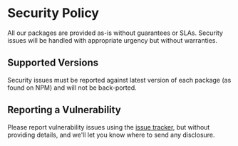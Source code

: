 # Security Policy

All our packages are provided as-is without guarantees or SLAs.
Security issues will be handled with appropriate urgency but without warranties.

## Supported Versions

Security issues must be reported against latest version of each package (as found on NPM) and will not be back-ported. 

## Reporting a Vulnerability

Please report vulnerability issues using the [issue tracker](https://github.com/mobxjs/mobx/issues), but without providing details, and we'll let you know where to send any disclosure. 
